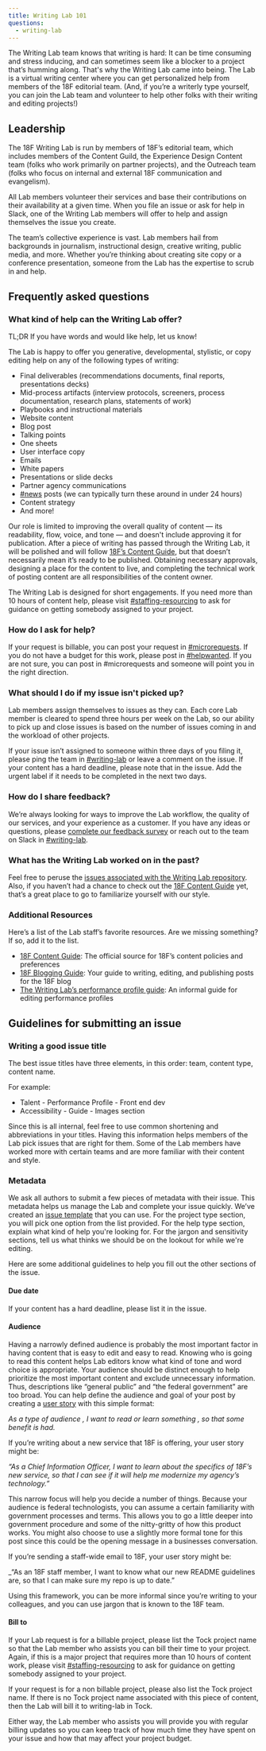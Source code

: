 ```yaml
---
title: Writing Lab 101
questions:
  - writing-lab
---
```


The Writing Lab team knows that writing is hard: It can be time consuming and stress inducing, and can sometimes seem like a blocker to a project that’s humming along. That's why the Writing Lab came into being. The Lab is a virtual writing center where you can get personalized help from members of the 18F editorial team. (And, if you’re a writerly type yourself, you can join the Lab team and volunteer to help other folks with their writing and editing projects!)

## Leadership

The 18F Writing Lab is run by members of 18F’s editorial team, which includes members of the Content Guild, the Experience Design Content team (folks who work primarily on partner projects), and the Outreach team (folks who focus on internal and external 18F communication and evangelism).

All Lab members volunteer their services and base their contributions on their availability at a given time. When you file an issue or ask for help in Slack, one of the Writing Lab members will offer to help and assign themselves the issue you create.

The team’s collective experience is vast. Lab members hail from backgrounds in journalism, instructional design, creative writing, public media, and more. Whether you’re thinking about creating site copy or a conference presentation, someone from the Lab has the expertise to scrub in and help.

## Frequently asked questions

### What kind of help can the Writing Lab offer?

TL;DR If you have words and would like help, let us know!

The Lab is happy to offer you generative, developmental, stylistic, or copy editing help on any of the following types of writing:

- Final deliverables (recommendations documents, final reports, presentations decks)
- Mid-process artifacts (interview protocols, screeners, process documentation, research plans, statements of work)
- Playbooks and instructional materials
- Website content
- Blog post
- Talking points
- One sheets
- User interface copy
- Emails
- White papers
- Presentations or slide decks
- Partner agency communications
- [#news](https://gsa-tts.slack.com/messages/news/) posts (we can typically turn these around in under 24 hours)
- Content strategy
- And more!

Our role is limited to improving the overall quality of content — its readability, flow, voice, and tone — and doesn't include approving it for publication. After a piece of writing has passed through the Writing Lab, it will be polished and will follow [18F’s Content Guide](https://content-guide.18f.gov/), but that doesn’t necessarily mean it’s ready to be published. Obtaining necessary approvals, designing a place for the content to live, and completing the technical work of posting content are all responsibilities of the content owner.

The Writing Lab is designed for short engagements. If you need more than 10 hours of content help, please visit [#staffing-resourcing](https://gsa-tts.slack.com/messages/staffing-resourcing) to ask for guidance on getting somebody assigned to your project.

### How do I ask for help?

If your request is billable, you can post your request in [#microrequests](https://app.slack.com/client/T025AQGAN/CNFHBCXDW). If you do not have a budget for this work, please post in [#helpwanted](https://app.slack.com/client/T025AQGAN/C018QJ2L44X). If you are not sure, you can post in #microrequests and someone will point you in the  right direction. 

### What should I do if my issue isn't picked up?

Lab members assign themselves to issues as they can. Each core Lab member is cleared to spend three hours per week on the Lab, so our ability to pick up and close issues is based on the number of issues coming in and the workload of other projects.

If your issue isn’t assigned to someone within three days of you filing it, please ping the team in [#writing-lab](https://gsa-tts.slack.com/archives/writing-lab) or leave a comment on the issue. If your content has a hard deadline, please note that in the issue. Add the urgent label if it needs to be completed in the next two days.

### How do I share feedback?

We’re always looking for ways to improve the Lab workflow, the quality of our services, and your experience as a customer. If you have any ideas or questions, please [complete our feedback survey](https://goo.gl/1eSVio) or reach out to the team on Slack in [#writing-lab](https://gsa-tts.slack.com/archives/writing-lab).

### What has the Writing Lab worked on in the past?

Feel free to peruse the [issues associated with the Writing Lab repository](https://github.com/18F/writing-lab/issues). Also, if you haven’t had a chance to check out the [18F Content Guide](https://content-guide.18f.gov/) yet, that’s a great place to go to familiarize yourself with our style.

### Additional Resources

Here’s a list of the Lab staff’s favorite resources. Are we missing something? If so, add it to the list.

- [18F Content Guide](https://content-guide.18f.gov/): The official source for 18F’s content policies and preferences
- [18F Blogging Guide]({{site.baseurl}}/blogging/): Your guide to writing, editing, and publishing posts for the 18F blog
- [The Writing Lab’s performance profile guide](https://docs.google.com/document/d/1z6oyBG43c-5PkK9rAvWeK_bI0ojQqZIJCt8VcmsW53U/edit): An informal guide for editing performance profiles

## Guidelines for submitting an issue

### Writing a good issue title

The best issue titles have three elements, in this order: team, content type, content name.

For example:

- Talent - Performance Profile - Front end dev
- Accessibility - Guide - Images section

Since this is all internal, feel free to use common shortening and abbreviations in your titles. Having this information helps members of the Lab pick issues that are right for them. Some of the Lab members have worked more with certain teams and are more familiar with their content and style.

### Metadata

We ask all authors to submit a few pieces of metadata with their issue. This metadata helps us manage the Lab and complete your issue quickly. We’ve created an [issue template](https://github.com/18F/writing-lab/issues/new) that you can use. For the project type section, you will pick one option from the list provided. For the help type section, explain what kind of help you're looking for. For the jargon and sensitivity sections, tell us what thinks we should be on the lookout for while we're editing.

Here are some additional guidelines to help you fill out the other sections of the issue.

#### Due date

If your content has a hard deadline, please list it in the issue.

#### Audience

Having a narrowly defined audience is probably the most important factor in having content that is easy to edit and easy to read. Knowing who is going to read this content helps Lab editors know what kind of tone and word choice is appropriate. Your audience should be distinct enough to help prioritize the most important content and exclude unnecessary information. Thus, descriptions like “general public” and “the federal government” are too broad. You can help define the audience and goal of your post by creating a [user story](https://en.wikipedia.org/wiki/User_story) with this simple format:

_As a type of audience , I want to read or learn something , so that some benefit is had._

If you’re writing about a new service that 18F is offering, your user story might be:

_“As a Chief Information Officer, I want to learn about the specifics of 18F’s new service, so that I can see if it will help me modernize my agency’s technology.”_

This narrow focus will help you decide a number of things. Because your audience is federal technologists, you can assume a certain familiarity with government processes and terms. This allows you to go a little deeper into government procedure and some of the nitty-gritty of how this product works. You might also choose to use a slightly more formal tone for this post since this could be the opening message in a businesses conversation.

If you’re sending a staff-wide email to 18F, your user story might be:

\_“As an 18F staff member, I want to know what our new README guidelines are, so that I can make sure my repo is up to date.”

Using this framework, you can be more informal since you’re writing to your colleagues, and you can use jargon that is known to the 18F team.

#### Bill to

If your Lab request is for a billable project, please list the Tock project name so that the Lab member who assists you can bill their time to your project. Again, if this is a major project that requires more than 10 hours of content work, please visit [#staffing-resourcing](https://gsa-tts.slack.com/messages/staffing-resourcing) to ask for guidance on getting somebody assigned to your project.

If your request is for a non billable project, please also list the Tock project name. If there is no Tock project name associated with this piece of content, then the Lab will bill it to writing-lab in Tock.

Either way, the Lab member who assists you will provide you with regular billing updates so you can keep track of how much time they have spent on your issue and how that may affect your project budget.
